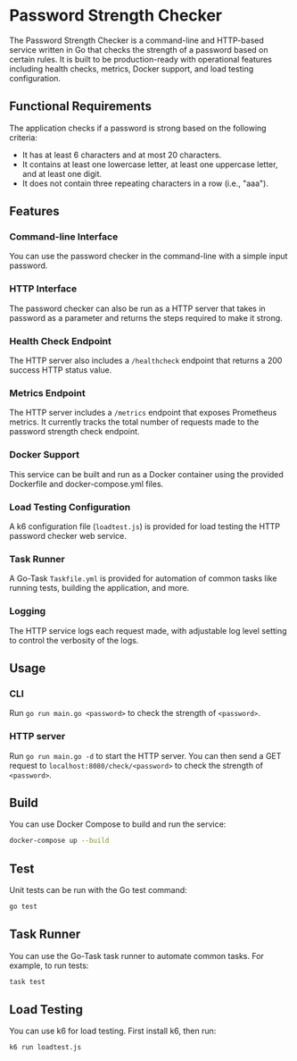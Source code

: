 # Password Strength Checker

The Password Strength Checker is a command-line and HTTP-based service written in Go that checks the strength of a password based on certain rules. It is built to be production-ready with operational features including health checks, metrics, Docker support, and load testing configuration.

## Functional Requirements

The application checks if a password is strong based on the following criteria:
- It has at least 6 characters and at most 20 characters.
- It contains at least one lowercase letter, at least one uppercase letter, and at least one digit.
- It does not contain three repeating characters in a row (i.e., "aaa").

## Features

### Command-line Interface

You can use the password checker in the command-line with a simple input password.

### HTTP Interface

The password checker can also be run as a HTTP server that takes in password as a parameter and returns the steps required to make it strong.

### Health Check Endpoint

The HTTP server also includes a `/healthcheck` endpoint that returns a 200 success HTTP status value.

### Metrics Endpoint

The HTTP server includes a `/metrics` endpoint that exposes Prometheus metrics. It currently tracks the total number of requests made to the password strength check endpoint.

### Docker Support

This service can be built and run as a Docker container using the provided Dockerfile and docker-compose.yml files.

### Load Testing Configuration

A k6 configuration file (`loadtest.js`) is provided for load testing the HTTP password checker web service.

### Task Runner

A Go-Task `Taskfile.yml` is provided for automation of common tasks like running tests, building the application, and more.

### Logging

The HTTP service logs each request made, with adjustable log level setting to control the verbosity of the logs.

## Usage

### CLI

Run `go run main.go <password>` to check the strength of `<password>`.

### HTTP server

Run `go run main.go -d` to start the HTTP server. You can then send a GET request to `localhost:8080/check/<password>` to check the strength of `<password>`.

## Build

You can use Docker Compose to build and run the service:

```bash
docker-compose up --build
```

## Test

Unit tests can be run with the Go test command:

```bash
go test
```

## Task Runner

You can use the Go-Task task runner to automate common tasks. For example, to run tests:

```bash
task test
```

## Load Testing

You can use k6 for load testing. First install k6, then run:

```bash
k6 run loadtest.js
```
